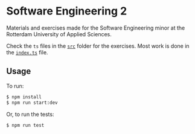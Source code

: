 # Software Engineering 2

Materials and exercises made for the Software Engineering minor at the Rotterdam University of Applied Sciences.

Check the `ts` files in the [`src`](./src) folder for the exercises. Most work is done in the [`index.ts`](./src/index.ts) file.

## Usage

To run:

```sh
$ npm install
$ npm run start:dev
```

Or, to run the tests:

```sh
$ npm run test
```
